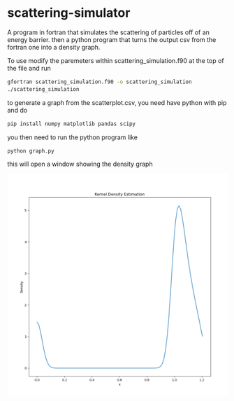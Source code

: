 # scattering-simulator
A program in fortran that simulates the scattering of particles off of an energy barrier. then a python program that turns the output csv from the fortran one into a density graph.

To use modify the paremeters within scattering_simulation.f90 at the top of the file and run 

```bash
gfortran scattering_simulation.f90 -o scattering_simulation
./scattering_simulation
```

to generate a graph from the scatterplot.csv, you need have python with pip and do
```bash
pip install numpy matplotlib pandas scipy
```
you then need to run the python program like 
```bash
python graph.py
```

this will open a window showing the density graph

![](HjyM.png)
